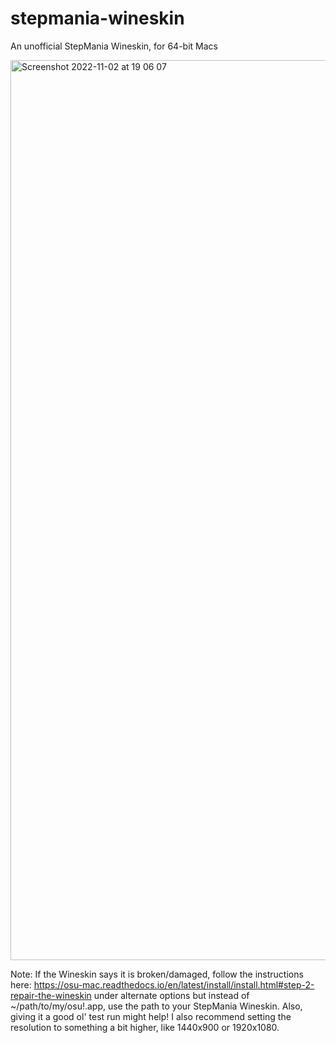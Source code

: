 # stepmania-wineskin
An unofficial StepMania Wineskin, for 64-bit Macs

<img width="1440" alt="Screenshot 2022-11-02 at 19 06 07" src="https://user-images.githubusercontent.com/107404453/199435203-08bc98f4-b05d-46ed-87a9-70148750b12d.png">

Note:
If the Wineskin says it is broken/damaged, follow the instructions here: https://osu-mac.readthedocs.io/en/latest/install/install.html#step-2-repair-the-wineskin under alternate options but instead of ~/path/to/my/osu\!.app, use the path to your StepMania Wineskin. Also, giving it a good ol' test run might help!
I also recommend setting the resolution to something a bit higher, like 1440x900 or 1920x1080.
